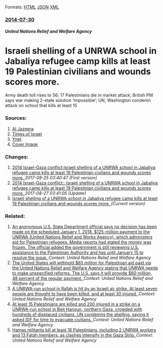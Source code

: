 
Formats: [HTML](/news/2014/07/30/israeli-shelling-of-a-unrwa-school-in-jabaliya-refugee-camp-kills-at-least-19-palestinian-civilians-and-wounds-scores-more.html)  [JSON](/news/2014/07/30/israeli-shelling-of-a-unrwa-school-in-jabaliya-refugee-camp-kills-at-least-19-palestinian-civilians-and-wounds-scores-more.json)  [XML](/news/2014/07/30/israeli-shelling-of-a-unrwa-school-in-jabaliya-refugee-camp-kills-at-least-19-palestinian-civilians-and-wounds-scores-more.xml)  

### [2014-07-30](/news/2014/07/30/index.md)

##### United Nations Relief and Welfare Agency
# Israeli shelling of a UNRWA school in Jabaliya refugee camp kills at least 19 Palestinian civilians and wounds scores more. 

Army death toll rises to 56; 17 Palestinians die in market attack; British PM says war making 2-state solution &#8216;impossible&#8217;; UN, Washington condemn attack on school that kills at least 15


### Sources:

1. [Al Jazeera](http://www.aljazeera.com/news/middleeast/2014/07/gaza-un-school-hit-201473041918975321.html)
2. [Times of Israel](http://www.timesofisrael.com/day-23-us-and-israel-deny-report-of-harsh-obama-netanyahu-call-rockets-fired-on-ta-confusion-over-truce/)
3. [Ynet](http://www.ynetnews.com/articles/0,7340,L-4551529,00.html)
3. [Cover Image](http://cdn.timesofisrael.com/uploads/2014/07/000_Nic6355715.jpg)

### Changes:

1. [2014 Israel-Gaza conflict:Israeli shelling of a UNRWA school in Jabaliya refugee camp kills at least 19 Palestinian civilians and wounds scores more. ](/news/2014/07/30/2014-israelagaza-conflict-pisraeli-shelling-of-a-unrwa-school-in-jabaliya-refugee-camp-kills-at-least-19-palestinian-civilians-and-wounds.md) _2017-08-25 03:40:47 (First version)_
2. [2014 Israel-Gaza conflict:: Israeli shelling of a UNRWA school in Jabaliya refugee camp kills at least 19 Palestinian civilians and wounds scores more. ](/news/2014/07/30/2014-israel-gaza-conflict-israeli-shelling-of-a-unrwa-school-in-jabaliya-refugee-camp-kills-at-least-19-palestinian-civilians-and-wounds.md) _2017-08-27 03:41:05 (Update)_
2. [Israeli shelling of a UNRWA school in Jabaliya refugee camp kills at least 19 Palestinian civilians and wounds scores more. ](/news/2014/07/30/israeli-shelling-of-a-unrwa-school-in-jabaliya-refugee-camp-kills-at-least-19-palestinian-civilians-and-wounds-scores-more.md) _(Current version)_

### Related:

1. [An anonymous U.S. State Department official says no decision has been made on the scheduled January 1, 2018, $125-million payment to the UNRWA (United Nations Relief and Works Agency), which administers aid for Palestinian refugees. Media reports had stated the money was frozen. The official added the government is still reviewing U.S. assistance to the Palestinian Authority and has until January 15 to resolve the issue. ](/news/2018/01/5/an-anonymous-u-s-state-department-official-says-no-decision-has-been-made-on-the-scheduled-january-1-2018-125-million-payment-to-the-unr.md) _Context: United Nations Relief and Welfare Agency_
2. [The United States will withhold $65 million for Palestinian aid paid via the United Nations Relief and Welfare Agency stating that UNRWA needs to make unspecified reforms. The U.S. says it will provide $60 million, 48 percent of the regular payment. ](/news/2018/01/16/the-united-states-will-withhold-65-million-for-palestinian-aid-paid-via-the-united-nations-relief-and-welfare-agency-stating-that-unrwa-nee.md) _Context: United Nations Relief and Welfare Agency_
3. [A UNRWA-run school in Rafah is hit by an Israeli air strike. At least seven people are thought to have been killed, and at least 30 injured. ](/news/2014/08/3/a-unrwa-run-school-in-rafah-is-hit-by-an-israeli-air-strike-at-least-seven-people-are-thought-to-have-been-killed-and-at-least-30-injured.md) _Context: United Nations Relief and Welfare Agency_
4. [At least 15 Palestinians are killed and 200 injured in a strike on a UNRWA-run school in Beit Hanoun, northern Gaza, crowded with hundreds of displaced civilians. UN condemns the shelling, saying it asked IDF for time to evacuate civilians. ](/news/2014/07/24/at-least-15-palestinians-are-killed-and-200-injured-in-a-strike-on-a-unrwa-run-school-in-beit-hanoun-northern-gaza-crowded-with-hundreds-o.md) _Context: United Nations Relief and Welfare Agency_
5. [ Hamas militants kill at least 16 Palestinians, including 2 UNRWA workers and 13 Fatah members, as clashes intensify in the Gaza Strip. ](/news/2007/06/13/hamas-militants-kill-at-least-16-palestinians-including-2-unrwa-workers-and-13-fatah-members-as-clashes-intensify-in-the-gaza-strip.md) _Context: United Nations Relief and Welfare Agency_
